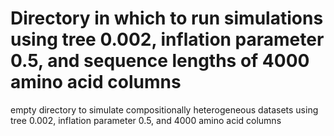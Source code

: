 # Directory in which to run simulations using tree 0.002, inflation parameter 0.5, and sequence lengths of 4000 amino acid columns

empty directory to simulate compositionally heterogeneous datasets using tree 0.002, inflation parameter 0.5, and 4000 amino acid columns
